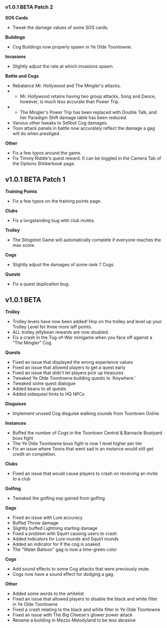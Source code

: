 ### v1.0.1 BETA Patch 2
**SOS Cards**
- Tweak the damage values of some SOS cards.

**Buildings**
- Cog Buildings now properly spawn in Ye Olde Toontowne.

**Invasions**
- Slightly adjust the rate at which invasions spawn.

**Battle and Cogs**
- Rebalance Mr. Hollywood and The Mingler's attacks.
- - Mr. Hollywood retains having two group attacks, Song and Dance, however, is much less accurate than Power Trip.
- - The Mingler's Power Trip has been replaced with Double Talk, and her Paradigm Shift damage table has been reduced.
- Various other tweaks to Sellbot Cog damages.
- Toon attack panels in battle now accurately reflect the damage a gag will do when prestiged.

**Other**
- Fix a few typos around the game.
- Fix Timmy Riddle's quest reward. It can be toggled in the Camera Tab of the Options Shtikerbook page.

## v1.0.1 BETA Patch 1
**Training Points**
- Fix a few typos on the training points page.

**Clubs**
- Fix a longstanding bug with club invites.

**Trolley**
- The Slingshot Game will automatically complete if everyone reaches the max score.

**Cogs**
- Slightly adjust the damages of some rank 7 Cogs.

**Quests**
- Fix a quest duplication bug.

## v1.0.1 BETA
**Trolley**
- Trolley levels have now been added! Hop on the trolley and level up your Trolley Level for three more laff points.
- ALL trolley jellybean rewards are now doubled.
- Fix a crash in the Tug-of-War minigame when you face off against a "The Mingler" Cog.

**Quests**
- Fixed an issue that displayed the wrong experience values
- Fixed an issue that allowed players to get a quest early
- Fixed an issue that didn't let players pick up treasures
- Tweaked Ye Olde Toontowne building quests to 'Anywhere.'
- Tweaked some quest dialogue
- Added beans to all quests
- Added sidequest hints to HQ NPCs

**Disguises**
- Implement unused Cog disguise walking sounds from Toontown Online

**Instances**
- Buffed the number of Cogs in the Toontown Central & Barnacle Boatyard boss fight
- The Ye Olde Toontowne boss fight is now 1 level higher per tier
- Fix an issue where Toons that went sad in an instance would still get credit on completion.

**Clubs**
- Fixed an issue that would cause players to crash on receiving an invite to a club

**Golfing**
- Tweaked the golfing exp gained from golfing

**Gags**
- Fixed an issue with Lure accuracy
- Buffed Throw damage
- Slightly buffed Lightning starting damage
- Fixed a problem with Squirt causing users to crash
- Added indicators for Lure rounds and Squirt rounds
- Added an indicator for if the cog is soaked
- The "Water Balloon" gag is now a lime-green color

**Cogs**
- Add sound effects to some Cog attacks that were previously mute.
- Cogs now have a sound effect for dodging a gag.

**Other**
- Added some words to the whitelist
- Fixed an issue that allowed players to disable the black and white filter in Ye Olde Toontowne
- Fixed a crash relating to the black and white filter in Ye Olde Toontowne
- Fixed an issue with The Big Cheese's glower power attack
- Rename a building in Mezzo Melodyland to be less abrasive
